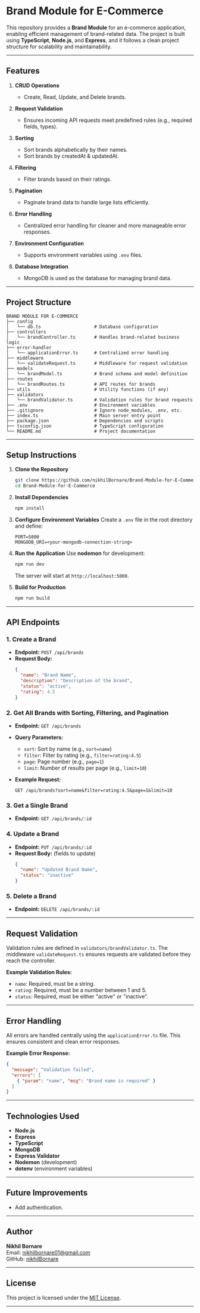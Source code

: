 # Brand Module for E-Commerce

This repository provides a **Brand Module** for an e-commerce application, enabling efficient management of brand-related data. The project is built using **TypeScript**, **Node.js**, and **Express**, and it follows a clean project structure for scalability and maintainability.

---

## Features

1. **CRUD Operations**
   - Create, Read, Update, and Delete brands.

2. **Request Validation**
   - Ensures incoming API requests meet predefined rules (e.g., required fields, types).

3. **Sorting**
   - Sort brands alphabetically by their names.
   - Sort brands by createdAt & updatedAt.

4. **Filtering**
   - Filter brands based on their ratings.

5. **Pagination**
   - Paginate brand data to handle large lists efficiently.

6. **Error Handling**
   - Centralized error handling for cleaner and more manageable error responses.

7. **Environment Configuration**
   - Supports environment variables using `.env` files.

8. **Database Integration**
   - MongoDB is used as the database for managing brand data.

---

## Project Structure

```plaintext
BRAND MODULE FOR E-COMMERCE
├── config
│   └── db.ts                    # Database configuration
├── controllers
│   └── brandController.ts       # Handles brand-related business logic
├── error-handler
│   └── applicationError.ts      # Centralized error handling
├── middleware
│   └── validateRequest.ts       # Middleware for request validation
├── models
│   └── brandModel.ts            # Brand schema and model definition
├── routes
│   └── brandRoutes.ts           # API routes for brands
├── utils                        # Utility functions (if any)
├── validators
│   └── brandValidator.ts        # Validation rules for brand requests
├── .env                         # Environment variables
├── .gitignore                   # Ignore node_modules, .env, etc.
├── index.ts                     # Main server entry point
├── package.json                 # Dependencies and scripts
├── tsconfig.json                # TypeScript configuration
└── README.md                    # Project documentation
```

---

## Setup Instructions

1. **Clone the Repository**
   ```bash
   git clone https://github.com/nikhilBornare/Brand-Module-for-E-Commerce.git
   cd Brand-Module-for-E-Commerce
   ```

2. **Install Dependencies**
   ```bash
   npm install
   ```

3. **Configure Environment Variables**
   Create a `.env` file in the root directory and define:
   ```env
   PORT=5000
   MONGODB_URI=<your-mongodb-connection-string>
   ```

4. **Run the Application**
   Use **nodemon** for development:
   ```bash
   npm run dev
   ```
   The server will start at `http://localhost:5000`.

5. **Build for Production**
   ```bash
   npm run build
   ```

---

## API Endpoints

### 1. **Create a Brand**
   - **Endpoint:** `POST /api/brands`
   - **Request Body:**
     ```json
     {
       "name": "Brand Name",
       "description": "Description of the brand",
       "status": "active",
       "rating": 4.5
     }
     ```

### 2. **Get All Brands with Sorting, Filtering, and Pagination**
   - **Endpoint:** `GET /api/brands`
   - **Query Parameters:**
     - `sort`: Sort by name (e.g., `sort=name`)
     - `filter`: Filter by rating (e.g., `filter=rating:4.5`)
     - `page`: Page number (e.g., `page=1`)
     - `limit`: Number of results per page (e.g., `limit=10`)

   - **Example Request:**
     ```
     GET /api/brands?sort=name&filter=rating:4.5&page=1&limit=10
     ```

### 3. **Get a Single Brand**
   - **Endpoint:** `GET /api/brands/:id`

### 4. **Update a Brand**
   - **Endpoint:** `PUT /api/brands/:id`
   - **Request Body:** (fields to update)
     ```json
     {
       "name": "Updated Brand Name",
       "status": "inactive"
     }
     ```

### 5. **Delete a Brand**
   - **Endpoint:** `DELETE /api/brands/:id`

---

## Request Validation

Validation rules are defined in `validators/brandValidator.ts`. The middleware `validateRequest.ts` ensures requests are validated before they reach the controller.

**Example Validation Rules:**
- `name`: Required, must be a string.
- `rating`: Required, must be a number between 1 and 5.
- `status`: Required, must be either "active" or "inactive".

---

## Error Handling

All errors are handled centrally using the `applicationError.ts` file. This ensures consistent and clean error responses.

**Example Error Response:**
```json
{
  "message": "Validation failed",
  "errors": [
    { "param": "name", "msg": "Brand name is required" }
  ]
}
```

---

## Technologies Used

- **Node.js**
- **Express**
- **TypeScript**
- **MongoDB**
- **Express Validator**
- **Nodemon** (development)
- **dotenv** (environment variables)

---

## Future Improvements

- Add authentication.
---

## Author

**Nikhil Bornare**  
Email: [nikhilbornare01@gmail.com](mailto:nikhilbornare01@gmail.com)  
GitHub: [nikhilBornare](https://github.com/nikhilBornare)

---

## License

This project is licensed under the [MIT License](LICENSE).

---

